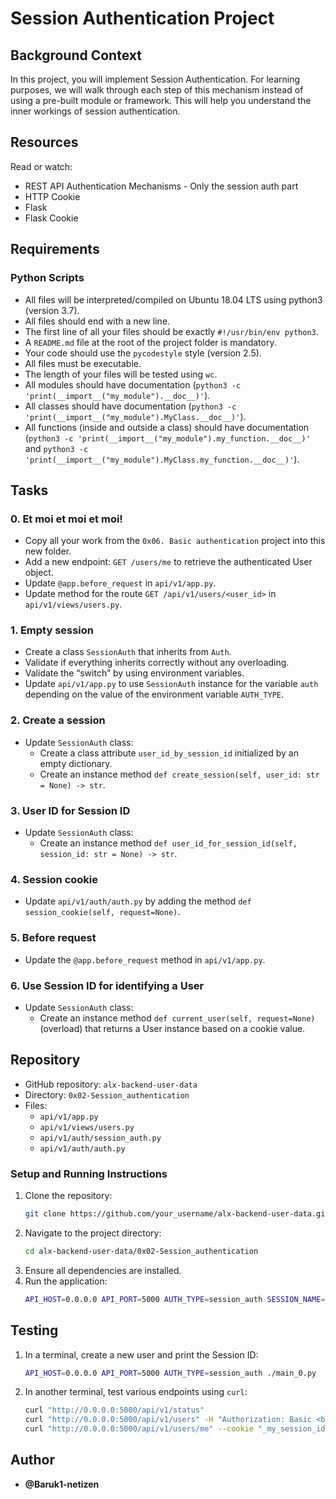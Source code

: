 # Session Authentication Project

## Background Context
In this project, you will implement Session Authentication. For learning purposes, we will walk through each step of this mechanism instead of using a pre-built module or framework. This will help you understand the inner workings of session authentication.

## Resources
Read or watch:
- REST API Authentication Mechanisms - Only the session auth part
- HTTP Cookie
- Flask
- Flask Cookie


## Requirements
### Python Scripts
- All files will be interpreted/compiled on Ubuntu 18.04 LTS using python3 (version 3.7).
- All files should end with a new line.
- The first line of all your files should be exactly `#!/usr/bin/env python3`.
- A `README.md` file at the root of the project folder is mandatory.
- Your code should use the `pycodestyle` style (version 2.5).
- All files must be executable.
- The length of your files will be tested using `wc`.
- All modules should have documentation (`python3 -c 'print(__import__("my_module").__doc__)'`).
- All classes should have documentation (`python3 -c 'print(__import__("my_module").MyClass.__doc__)'`).
- All functions (inside and outside a class) should have documentation (`python3 -c 'print(__import__("my_module").my_function.__doc__)'` and `python3 -c 'print(__import__("my_module").MyClass.my_function.__doc__)'`).

## Tasks
### 0. Et moi et moi et moi!
- Copy all your work from the `0x06. Basic authentication` project into this new folder.
- Add a new endpoint: `GET /users/me` to retrieve the authenticated User object.
- Update `@app.before_request` in `api/v1/app.py`.
- Update method for the route `GET /api/v1/users/<user_id>` in `api/v1/views/users.py`.

### 1. Empty session
- Create a class `SessionAuth` that inherits from `Auth`.
- Validate if everything inherits correctly without any overloading.
- Validate the “switch” by using environment variables.
- Update `api/v1/app.py` to use `SessionAuth` instance for the variable `auth` depending on the value of the environment variable `AUTH_TYPE`.

### 2. Create a session
- Update `SessionAuth` class:
  - Create a class attribute `user_id_by_session_id` initialized by an empty dictionary.
  - Create an instance method `def create_session(self, user_id: str = None) -> str`.

### 3. User ID for Session ID
- Update `SessionAuth` class:
  - Create an instance method `def user_id_for_session_id(self, session_id: str = None) -> str`.

### 4. Session cookie
- Update `api/v1/auth/auth.py` by adding the method `def session_cookie(self, request=None)`.

### 5. Before request
- Update the `@app.before_request` method in `api/v1/app.py`.

### 6. Use Session ID for identifying a User
- Update `SessionAuth` class:
  - Create an instance method `def current_user(self, request=None)` (overload) that returns a User instance based on a cookie value.

## Repository
- GitHub repository: `alx-backend-user-data`
- Directory: `0x02-Session_authentication`
- Files: 
  - `api/v1/app.py`
  - `api/v1/views/users.py`
  - `api/v1/auth/session_auth.py`
  - `api/v1/auth/auth.py`

### Setup and Running Instructions
1. Clone the repository:
   ```bash
   git clone https://github.com/your_username/alx-backend-user-data.git
   ```
2. Navigate to the project directory:
   ```bash
   cd alx-backend-user-data/0x02-Session_authentication
   ```
3. Ensure all dependencies are installed.
4. Run the application:
   ```bash
   API_HOST=0.0.0.0 API_PORT=5000 AUTH_TYPE=session_auth SESSION_NAME=_my_session_id python3 -m api.v1.app
   ```

## Testing
1. In a terminal, create a new user and print the Session ID:
   ```bash
   API_HOST=0.0.0.0 API_PORT=5000 AUTH_TYPE=session_auth ./main_0.py
   ```
2. In another terminal, test various endpoints using `curl`:
   ```bash
   curl "http://0.0.0.0:5000/api/v1/status"
   curl "http://0.0.0.0:5000/api/v1/users" -H "Authorization: Basic <base64_encoded_credentials>"
   curl "http://0.0.0.0:5000/api/v1/users/me" --cookie "_my_session_id=<session_id>"
   ```

## Author

- **@Baruk1-netizen**
